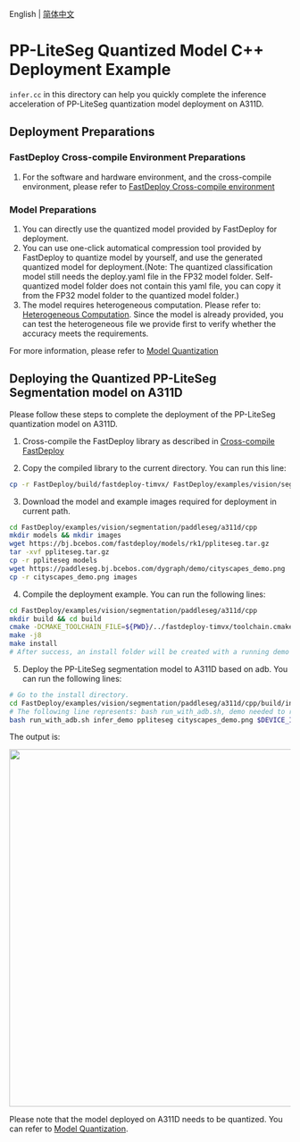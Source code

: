 English | [简体中文](README_CN.md)
# PP-LiteSeg Quantized Model C++ Deployment Example

 `infer.cc` in this directory can help you quickly complete the inference acceleration of PP-LiteSeg quantization model deployment on A311D.

## Deployment Preparations
### FastDeploy Cross-compile Environment Preparations
1. For the software and hardware environment, and the cross-compile environment, please refer to [FastDeploy Cross-compile environment](../../../../../../docs/en/build_and_install/a311d.md#Cross-compilation-environment-construction)  

### Model Preparations
1. You can directly use the quantized model provided by FastDeploy for deployment.
2. You can use one-click automatical compression tool provided by FastDeploy to quantize model by yourself, and use the generated quantized model for deployment.(Note: The quantized classification model still needs the deploy.yaml file in the FP32 model folder. Self-quantized model folder does not contain this yaml file, you can copy it from the FP32 model folder to the quantized model folder.)
3. The model requires heterogeneous computation. Please refer to: [Heterogeneous Computation](./../../../../../../docs/en/faq/heterogeneous_computing_on_timvx_npu.md). Since the model is already provided, you can test the heterogeneous file we provide first to verify whether the accuracy meets the requirements.

For more information, please refer to [Model Quantization](../../quantize/README.md)

## Deploying the Quantized PP-LiteSeg Segmentation model on A311D
Please follow these steps to complete the deployment of the PP-LiteSeg quantization model on A311D.
1. Cross-compile the FastDeploy library as described in [Cross-compile  FastDeploy](../../../../../../docs/en/build_and_install/a311d.md#FastDeploy-cross-compilation-library-compilation-based-on-Paddle-Lite)

2. Copy the compiled library to the current directory. You can run this line:
```bash
cp -r FastDeploy/build/fastdeploy-timvx/ FastDeploy/examples/vision/segmentation/paddleseg/a311d/cpp
```

3. Download the model and example images required for deployment in current path.
```bash
cd FastDeploy/examples/vision/segmentation/paddleseg/a311d/cpp
mkdir models && mkdir images
wget https://bj.bcebos.com/fastdeploy/models/rk1/ppliteseg.tar.gz
tar -xvf ppliteseg.tar.gz
cp -r ppliteseg models
wget https://paddleseg.bj.bcebos.com/dygraph/demo/cityscapes_demo.png
cp -r cityscapes_demo.png images
```

4. Compile the deployment example. You can run the following lines:
```bash
cd FastDeploy/examples/vision/segmentation/paddleseg/a311d/cpp
mkdir build && cd build
cmake -DCMAKE_TOOLCHAIN_FILE=${PWD}/../fastdeploy-timvx/toolchain.cmake -DFASTDEPLOY_INSTALL_DIR=${PWD}/../fastdeploy-timvx -DTARGET_ABI=arm64 ..
make -j8
make install
# After success, an install folder will be created with a running demo and libraries required for deployment.
```

5. Deploy the PP-LiteSeg segmentation model to A311D based on adb. You can run the following lines:
```bash
# Go to the install directory.
cd FastDeploy/examples/vision/segmentation/paddleseg/a311d/cpp/build/install/
# The following line represents: bash run_with_adb.sh, demo needed to run, model path, image path, DEVICE ID.
bash run_with_adb.sh infer_demo ppliteseg cityscapes_demo.png $DEVICE_ID
```

The output is:

<img width="640" src="https://user-images.githubusercontent.com/30516196/205544166-9b2719ff-ed82-4908-b90a-095de47392e1.png">

Please note that the model deployed on A311D needs to be quantized. You can refer to [Model Quantization](../../../../../../docs/en/quantize.md).
